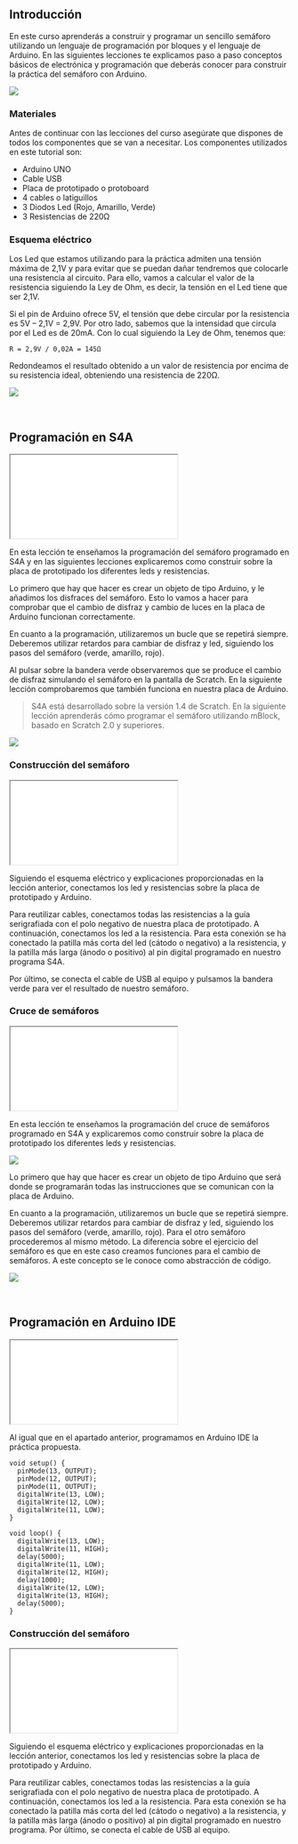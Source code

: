 ## Introducción

En este curso aprenderás a construir y programar un sencillo semáforo utilizando un lenguaje de programación por bloques y el lenguaje de Arduino. En las siguientes lecciones te explicamos paso a paso conceptos básicos de electrónica y programación que deberás conocer para construir la práctica del semáforo con Arduino.

![](img/preview.gif)

### Materiales

Antes de continuar con las lecciones del curso asegúrate que dispones de todos los componentes que se van a necesitar. Los componentes utilizados en este tutorial son:

- Arduino UNO
- Cable USB
- Placa de prototipado o protoboard
- 4 cables o latiguillos
- 3 Diodos Led (Rojo, Amarillo, Verde)
- 3 Resistencias de 220Ω

### Esquema eléctrico

Los Led que estamos utilizando para la práctica admiten una tensión máxima de 2,1V y para evitar que se puedan dañar tendremos que colocarle una resistencia al circuito. Para ello, vamos a calcular el valor de la resistencia siguiendo la Ley de Ohm, es decir, la tensión en el Led tiene que ser 2,1V.

Si el pin de Arduino ofrece 5V, el tensión que debe circular por la resistencia es 5V – 2,1V = 2,9V. Por otro lado, sabemos que la intensidad que circula por el Led es de 20mA. Con lo cual siguiendo la Ley de Ohm, tenemos que:

```
R = 2,9V / 0,02A = 145Ω 
```

Redondeamos el resultado obtenido a un valor de resistencia por encima de su resistencia ideal, obteniendo una resistencia de 220Ω.

![](img/esquema-electrico.jpg)



<br />



## Programación en S4A

<div class="iframe">
  <iframe src="//www.youtube.com/embed/6Q60WzYxb3c" allowfullscreen></iframe>
</div>

En esta lección te enseñamos la programación del semáforo programado en S4A y en las siguientes lecciones explicaremos como construir sobre la placa de prototipado los diferentes leds y resistencias.

Lo primero que hay que hacer es crear un objeto de tipo Arduino, y le añadimos los disfraces del semáforo. Esto lo vamos a hacer para comprobar que el cambio de disfraz y cambio de luces en la placa de Arduino funcionan correctamente.

En cuanto a la programación, utilizaremos un bucle que se repetirá siempre. Deberemos utilizar retardos para cambiar de disfraz y led, siguiendo los pasos del semáforo (verde, amarillo, rojo).

Al pulsar sobre la bandera verde observaremos que se produce el cambio de disfraz simulando el semáforo en la pantalla de Scratch. En la siguiente lección comprobaremos que también funciona en nuestra placa de Arduino.

> S4A está desarrollado sobre la versión 1.4 de Scratch. En la siguiente lección aprenderás cómo programar el semáforo utilizando mBlock, basado en Scratch 2.0 y superiores.

![](img/programacion-s4a.jpg)

### Construcción del semáforo

<div class="iframe">
  <iframe src="//www.youtube.com/embed/Nr28WpNP3mQ" allowfullscreen></iframe>
</div>

Siguiendo el esquema eléctrico y explicaciones proporcionadas en la lección anterior, conectamos los led y resistencias sobre la placa de prototipado y Arduino.

Para reutilizar cables, conectamos todas las resistencias a la guía serigrafiada con el polo negativo de nuestra placa de prototipado. A continuación, conectamos los led a la resistencia. Para esta conexión se ha conectado la patilla más corta del led (cátodo o negativo) a la resistencia, y la patilla más larga (ánodo o positivo) al pin digital programado en nuestro programa S4A.

Por último, se conecta el cable de USB al equipo y pulsamos la bandera verde para ver el resultado de nuestro semáforo.

### Cruce de semáforos

<div class="iframe">
  <iframe src="//www.youtube.com/embed/PlAV36CI_No" allowfullscreen></iframe>
</div>

En esta lección te enseñamos la programación del cruce de semáforos programado en S4A y explicaremos como construir sobre la placa de prototipado los diferentes leds y resistencias.

![](img/esquema-electrico-cruce.jpg)

Lo primero que hay que hacer es crear un objeto de tipo Arduino que será donde se programarán todas las instrucciones que se comunican con la placa de Arduino.

En cuanto a la programación, utilizaremos un bucle que se repetirá siempre. Deberemos utilizar retardos para cambiar de disfraz y led, siguiendo los pasos del semáforo (verde, amarillo, rojo). Para el otro semáforo procederemos al mismo método. La diferencia sobre el ejercicio del semáforo es que en este caso creamos funciones para el cambio de semáforos. A este concepto se le conoce como abstracción de código.

![](img/programacion-cruce.jpg)



<br />



## Programación en Arduino IDE

<div class="iframe">
  <iframe src="//www.youtube.com/embed/_4ZOp9TZr6w" allowfullscreen></iframe>
</div>

Al igual que en el apartado anterior, programamos en Arduino IDE la práctica propuesta.

```arduino
void setup() {
  pinMode(13, OUTPUT);
  pinMode(12, OUTPUT);
  pinMode(11, OUTPUT);
  digitalWrite(13, LOW);
  digitalWrite(12, LOW);
  digitalWrite(11, LOW);
}

void loop() {
  digitalWrite(13, LOW);
  digitalWrite(11, HIGH);
  delay(5000);
  digitalWrite(11, LOW);
  digitalWrite(12, HIGH);
  delay(1000);
  digitalWrite(12, LOW);
  digitalWrite(13, HIGH);
  delay(5000);
}
```

### Construcción del semáforo

<div class="iframe">
  <iframe src="//www.youtube.com/embed/53Git9YiRvA" allowfullscreen></iframe>
</div>

Siguiendo el esquema eléctrico y explicaciones proporcionadas en la lección anterior, conectamos los led y resistencias sobre la placa de prototipado y Arduino.

Para reutilizar cables, conectamos todas las resistencias a la guía serigrafiada con el polo negativo de nuestra placa de prototipado. A continuación, conectamos los led a la resistencia. Para esta conexión se ha conectado la patilla más corta del led (cátodo o negativo) a la resistencia, y la patilla más larga (ánodo o positivo) al pin digital programado en nuestro programa. Por último, se conecta el cable de USB al equipo.
